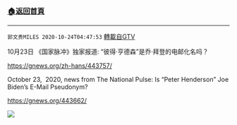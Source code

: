 ﻿###  [:house:返回首頁](https://github.com/ourhimalayas/txt)
---

`郭文贵MILES 2020-10-24T04:47:53` [轉載自GTV](https://gtv.org/web/#/UserInfo/5e596957357cc612d35a8044)

10月23日 《国家脉冲》独家报道: “彼得·亨德森”是乔·拜登的电邮化名吗？ 

https://gnews.org/zh-hans/443757/

October 23,  2020, news from The National Pulse: Is “Peter Henderson” Joe Biden’s E-Mail Pseudonym?

https://gnews.org/443662/

![](https://filegroup.gtv.org/cdn-cgi/image/width=600/https://filegroup.gtv.org/group4/default/20201024/04/47/0/f2edab546cefc77dc5ba5a552db02951.jpeg)
